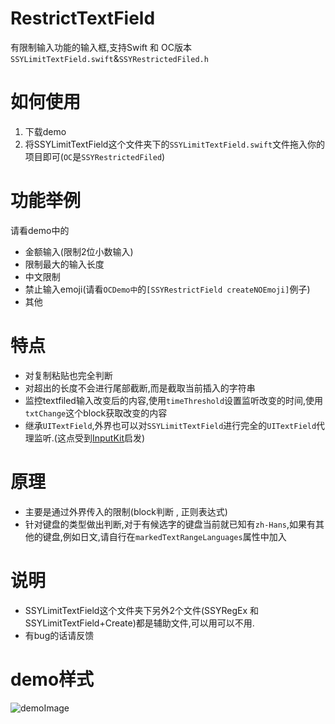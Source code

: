 # RestrictTextField
有限制输入功能的输入框,支持Swift 和 OC版本 `SSYLimitTextField.swift`&`SSYRestrictedFiled.h`

# 如何使用
1. 下载demo
2. 将SSYLimitTextField这个文件夹下的`SSYLimitTextField.swift`文件拖入你的项目即可(`OC`是`SSYRestrictedFiled`)


# 功能举例
请看demo中的 
- 金额输入(限制2位小数输入)
- 限制最大的输入长度
- 中文限制
- 禁止输入emoji(请看`OCDemo中`的`[SSYRestrictField createNOEmoji]`例子)
- 其他

# 特点
- 对复制粘贴也完全判断
- 对超出的长度不会进行尾部截断,而是截取当前插入的字符串
- 监控textfiled输入改变后的内容,使用`timeThreshold`设置监听改变的时间,使用`txtChange`这个block获取改变的内容
- 继承`UITextField`,外界也可以对`SSYLimitTextField`进行完全的`UITextField`代理监听.(这点受到[InputKit](https://github.com/tingxins/InputKit)启发)


# 原理
- 主要是通过外界传入的限制(block判断 , 正则表达式)
- 针对键盘的类型做出判断,对于有候选字的键盘当前就已知有`zh-Hans`,如果有其他的键盘,例如日文,请自行在`markedTextRangeLanguages`属性中加入


# 说明
- SSYLimitTextField这个文件夹下另外2个文件(SSYRegEx 和 SSYLimitTextField+Create)都是辅助文件,可以用可以不用.
- 有bug的话请反馈

# demo样式
![demoImage](https://github.com/kkkelicheng/RestrictTextField/blob/master/sampleImage.png)

